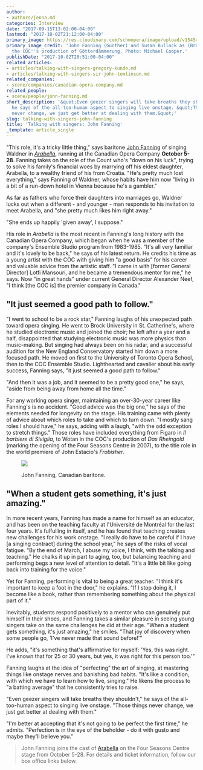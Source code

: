 ```yaml
---
author:
- authors/jenna.md
categories: Interview
date: "2017-09-15T13:02:00-04:00"
lastmod: "2017-10-02T21:12:00-04:00"
primary_image: https://res.cloudinary.com/schmopera/image/upload/v1545409169/media/webhook-uploads/1505494895761/2017-09-15---Fanning-Gotterdammerung---Gunther-Brunnhilde-0492.jpg.jpg
primary_image_credit: 'John Fanning (Gunther) and Susan Bullock as (Brünnhilde) in
  the COC''s production of Götterdämmerung. Photo: Michael Cooper.'
publishDate: "2017-10-02T20:51:00-04:00"
related_articles:
- articles/talking-with-singers-gregory-kunde.md
- articles/talking-with-singers-sir-john-tomlinson.md
related_companies:
- scene/companies/canadian-opera-company.md
related_people:
- scene/people/john-fanning.md
short_description: '&quot;Even geezer singers will take breaths they shouldn&#039;t,&quot;
  he says of the all-too-human aspect to singing live onstage. &quot;Those things
  never change, we just get better at dealing with them.&quot;'
slug: talking-with-singers-john-fanning
title: 'Talking with singers: John Fanning'
_template: article_single
---
```


"This role, it's a tricky little thing," says baritone [John Fanning](/scene/people/john-fanning/) of singing Waldner in [*Arabella*](http://coc.ca/PerformancesAndTickets/1718Season/Arabella.aspx), running at the Canadian Opera Company **October 5-28**. Fanning takes on the role of the Count who's "down on his luck", trying to solve his family's financial woes by marrying off his eldest daughter, Arabella, to a wealthy friend of his from Croatia. "He's pretty much lost everything," says Fanning of Waldner, whose habits have him now "living in a bit of a run-down hotel in Vienna because he's a gambler."

As far as fathers who force their daughters into marriages go, Waldner lucks out when a different - and younger - man responds to his invitation to meet Arabella, and "she pretty much likes him right away."

"She ends up happily 'given away', I suppose."

His role in *Arabella* is the most recent in Fanning's long history with the Canadian Opera Company, which began when he was a member of the company's Ensemble Studio program from 1983-1985. "It's all very familiar and it's lovely to be back," he says of his latest return. He credits his time as a young artist with the COC with giving him "a good basis" for his career and valuable advice from the artistic staff. "I came in with [former General Director] Lotfi Mansouri, and he became a tremendous mentor for me," he says. Now "in great hands" under current General Director Alexander Neef, "I think [the COC is] the premier company in Canada."

## "It just seemed a good path to follow."

"I went to school to be a rock star," Fanning laughs of his unexpected path toward opera singing. He went to Brock University in St. Catherine's, where he studied electronic music and joined the choir; he left after a year and a half, disappointed that studying electronic music was more physics than music-making. But singing had always been on his radar, and a successful audition for the New England Conservatory started him down a more focused path. He moved on first to the University of Toronto Opera School, then to the COC Ensemble Studio. Lighthearted and cavalier about his early success, Fanning says, "it just seemed a good path to follow."

"And then it was a job, and it seemed to be a pretty good one," he says, "aside from being away from home all the time."

For any working opera singer, maintaining an over-30-year career like Fanning's is no accident. "Good advice was the big one," he says of the elements needed for longevity on the stage. His training came with plenty of advice about which roles to take and which to turn down. "I mostly sang roles I should have," he says, adding with a laugh, "with the odd exception to stretch things." Those roles have included everything from Figaro in *Il barbiere di Siviglia*, to Wotan in the COC's production of *Das Rheingold* (marking the opening of the Four Seasons Centre in 2007), to the title role in the world premiere of John Estacio's *Frobisher*.

<figure data-type="image">

![](https://res.cloudinary.com/schmopera/image/upload/v1545409169/media/webhook-uploads/1506991848467/Fanning%2C%20John%202.jpg.jpg)

<figcaption>John Fanning, Canadian baritone.</figcaption>
</figure>

## "When a student gets something, it's just amazing."

In more recent years, Fanning has made a name for himself as an educator, and has been on the teaching faculty at l'Université de Montréal for the last four years. It's fulfulling in itself, and he has found that teaching creates new challenges for his work onstage. "I really do have to be careful if I have [a singing contract] during the school year," he says of the risks of vocal fatigue. "By the end of March, I abuse my voice, I think, with the talking and teaching." He chalks it up in part to aging, too, but balancing teaching and performing begs a new level of attention to detail. "It's a little bit like going back into training for the voice."

Yet for Fanning, performing is vital to being a great teacher. "I think it's important to keep a foot in the door," he explains. "If I stop doing it, I become like a book, rather than remembering something about the physical part of it." 

Inevitably, students respond positively to a mentor who can genuinely put himself in their shoes, and Fanning takes a similar pleasure in seeing young singers take on the same challenges he did at their age. "When a student gets something, it's just amazing," he smiles. "That joy of discovery when some people go, 'I've never made that sound before!'"

He adds, "it's something that's affirmative for myself: 'Yes, this was right. I've known that for 25 or 30 years, but yes, it was right for this person too.'"

Fanning laughs at the idea of "perfecting" the art of singing, at mastering things like onstage nerves and banishing bad habits. "It's like a condition, with which we have to learn how to live, singing." He likens the process to "a batting average" that he consistently tries to raise.

"Even geezer singers will take breaths they shouldn't," he says of the all-too-human aspect to singing live onstage. "Those things never change, we just get better at dealing with them."

"I'm better at accepting that it's not going to be perfect the first time," he admits. "Perfection is in the eye of the beholder - do it with gusto and maybe they'll believe you."

>John Fanning joins the cast of [Arabella](http://coc.ca/PerformancesAndTickets/1718Season/Arabella.aspx) on the Four Seasons Centre stage from October 5-28. For details and ticket information, follow our box office links below.
